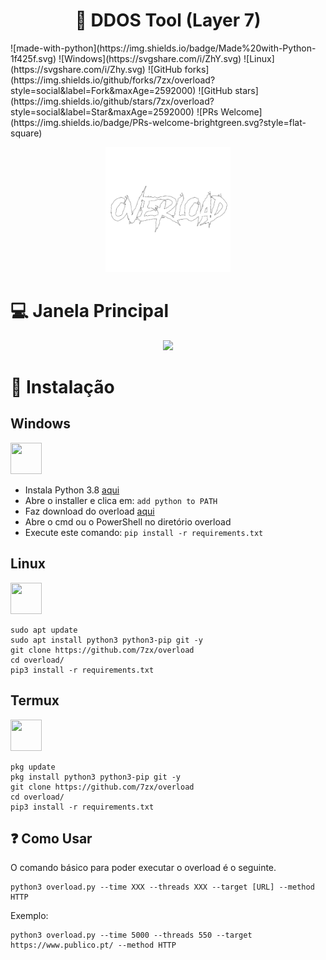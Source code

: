 <h1 align="center">📡 DDOS Tool (Layer 7) </h1> 

<p>                    </p>  ![made-with-python](https://img.shields.io/badge/Made%20with-Python-1f425f.svg)  ![Windows](https://svgshare.com/i/ZhY.svg)  ![Linux](https://svgshare.com/i/Zhy.svg)  ![GitHub forks](https://img.shields.io/github/forks/7zx/overload?style=social&label=Fork&maxAge=2592000)  ![GitHub stars](https://img.shields.io/github/stars/7zx/overload?style=social&label=Star&maxAge=2592000)  ![PRs Welcome](https://img.shields.io/badge/PRs-welcome-brightgreen.svg?style=flat-square)

<p align="center">
  <img src="https://raw.githubusercontent.com/7zx/overload/main/img/logo.png" width="200" height="200">
</p>

# :computer: Janela Principal
<p align="center">
  <img src="https://raw.githubusercontent.com/tanjilk/overload/main/img/imgshow.png">
</p>

# 🌙 Instalação


<h2>Windows</h2> <img src="https://cdn.iconscout.com/icon/free/png-256/windows-221-1175066.png" width="50" height="50">  

  - Instala Python 3.8 [aqui](https://www.python.org/downloads/release/python-38)
  - Abre o installer e clica em: `add python to PATH`
  - Faz download do overload <a href="https://github.com/7zx/overload/archive/refs/heads/main.zip" target="blank">aqui</a>
  - Abre o cmd ou o PowerShell no diretório overload
  - Execute este comando: `pip install -r requirements.txt`  


 

 <h2>Linux</h2><img src="https://raw.githubusercontent.com/8fn/overload/main/img/linux-icon-28166.png" width="50" height="50">

```
sudo apt update
sudo apt install python3 python3-pip git -y
git clone https://github.com/7zx/overload
cd overload/
pip3 install -r requirements.txt
```

<h2>Termux</h2><img src="https://brandslogos.com/wp-content/uploads/images/large/terminal-logo.png" width="50" height="50">  

```
pkg update
pkg install python3 python3-pip git -y
git clone https://github.com/7zx/overload
cd overload/
pip3 install -r requirements.txt
```

## ❓ Como Usar
O comando básico para poder executar o overload é o seguinte.  

```
python3 overload.py --time XXX --threads XXX --target [URL] --method HTTP
```

Exemplo:  

```
python3 overload.py --time 5000 --threads 550 --target https://www.publico.pt/ --method HTTP
```
